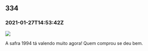   

334
---

### 2021-01-27T14:53:42Z

![](https://bebiodicionario-com.s3.amazonaws.com/media/posts/202101/142769892_705431900171149_165365905369724165_n_17876332322146971.jpg)

A safra 1994 tá valendo muito agora! Quem comprou se deu bem.

